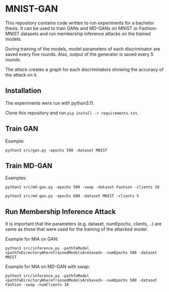 # MNIST-GAN

This repository contains code written to run experiments for a bachelor thesis.
It can be used to train GANs and MD-GANs on MNIST or Fashion-MNIST datasets and run membership inference attacks on the trained models.

During training of the models, model parameters of each discriminator are saved every five rounds. Also, output of the generator is saved every 5 rounds.

The attack creates a graph for each discriminators showing the accuracy of the attack on it.

## Installation

The experiments were run with python3.11.

Clone this repository and run `pip install -r requirements.txt`.

## Train GAN

Example:
```
python3 src/gan.py -epochs 500 -dataset MNIST 
```

## Train MD-GAN

Examples:
```
python3 src/md-gan.py -epochs 500 -swap -dataset Fashion -clients 10
```
```
python3 src/md-gan.py -epochs 600 -dataset MNIST -clients 5
```

## Run Membership Inference Attack

It is important that the parameters (e.g. dataset, numEpochs, clients, ..) are same as those that were used for the training of the attacked model.

Example for MIA on GAN:
```
python3 src/inference.py -pathToModel <pathToDirectoryWhereTrainedModelsAreSaved> -numEpochs 500 -dataset MNIST 
```

Example for MIA on MD-GAN with swap:
```
python3 src/inference.py -pathToModel <pathToDirectoryWhereTrainedModelsAreSaved> -numEpochs 500 -dataset Fashion -swap -numClients 10
```
